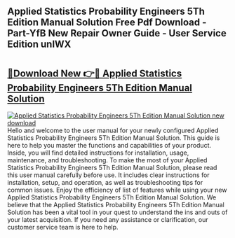 ## Applied Statistics Probability Engineers 5Th Edition Manual Solution Free Pdf Download - Part-YfB New Repair Owner Guide - User Service Edition unIWX

# <h2><a href="http://bc57492.oget.top/?id=Applied+Statistics+Probability+Engineers+5Th+Edition+Manual+Solution">🔗Download New 👉🔴 Applied Statistics Probability Engineers 5Th Edition Manual Solution</a></h2>

[![Applied Statistics Probability Engineers 5Th Edition Manual Solution new download](https://i.imgur.com/5g1atiW.png)](http://bc57492.oget.top/?id=Applied+Statistics+Probability+Engineers+5Th+Edition+Manual+Solution)
Hello and welcome to the user manual for your newly configured Applied Statistics Probability Engineers 5Th Edition Manual Solution. This guide is here to help you master the functions and capabilities of your product. Inside, you will find detailed instructions for installation, usage, maintenance, and troubleshooting. To make the most of your Applied Statistics Probability Engineers 5Th Edition Manual Solution, please read this user manual carefully before use. It includes clear instructions for installation, setup, and operation, as well as troubleshooting tips for common issues. Enjoy the efficiency of list of features while using your new Applied Statistics Probability Engineers 5Th Edition Manual Solution. We believe that the Applied Statistics Probability Engineers 5Th Edition Manual Solution has been a vital tool in your quest to understand the ins and outs of your latest acquisition. If you need any assistance or clarification, our customer service team is here to help.
